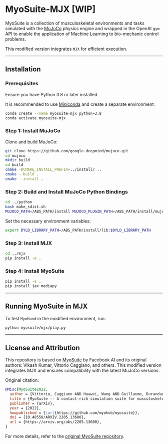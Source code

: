 # MyoSuite-MJX [WIP]

MyoSuite is a collection of musculoskeletal environments and tasks simulated with the [MuJoCo](https://github.com/google-deepmind/mujoco) physics engine and wrapped in the OpenAI `gym` API to enable the application of Machine Learning to bio-mechanic control problems.

This modified version integrates `MJX` for efficient execution.

---

## **Installation**

### **Prerequisites**
Ensure you have Python 3.8 or later installed.

It is recommended to use [Miniconda](https://docs.conda.io/en/latest/miniconda.html#latest-miniconda-installer-links) and create a separate environment:

```bash
conda create --name myosuite-mjx python=3.8
conda activate myosuite-mjx
```

### **Step 1: Install MuJoCo**

Clone and build MuJoCo:

```bash
git clone https://github.com/google-deepmind/mujoco.git
cd mujoco
mkdir build
cd build
cmake -DCMAKE_INSTALL_PREFIX=../install/ ..
cmake --build .
cmake --install .
```

### **Step 2: Build and Install MuJoCo Python Bindings**

```bash
cd ../python
bash make_sdist.sh
MUJOCO_PATH=/ABS_PATH/install MUJOCO_PLUGIN_PATH=/ABS_PATH/install/mujoco_plugin pip install dist/mujoco-3.2.8.tar.gz
```

Set the necessary environment variables:

```bash
export DYLD_LIBRARY_PATH=/ABS_PATH/install/lib:$DYLD_LIBRARY_PATH
```

### **Step 3: Install MJX**

```bash
cd ../mjx
pip install -e .
```

### **Step 4: Install MyoSuite**

```bash
pip install -e .
pip install jax mediapy
```

---

## **Running MyoSuite in MJX**

To test `MyoHand` in the modified environment, run:

```bash
python myosuite/mjx/play.py
```

---

## **License and Attribution**

This repository is based on [MyoSuite](https://github.com/myohub/myosuite) by Facebook AI and its original authors: Vikash Kumar, Vittorio Caggiano, and others. This modified version integrates MJX and ensures compatibility with the latest MuJoCo versions.

Original citation:

```BibTeX
@Misc{MyoSuite2022,
  author = {Vittorio, Caggiano AND Huawei, Wang AND Guillaume, Durandau AND Massimo, Sartori AND Vikash, Kumar},
  title = {MyoSuite -- A contact-rich simulation suite for musculoskeletal motor control},
  publisher = {arXiv},
  year = {2022},
  howpublished = {\url{https://github.com/myohub/myosuite}},
  doi = {10.48550/ARXIV.2205.13600},
  url = {https://arxiv.org/abs/2205.13600},
}
```

For more details, refer to the [original MyoSuite repository](https://github.com/myohub/myosuite).

